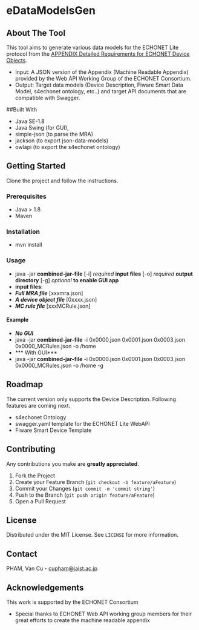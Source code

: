# eDataModelsGen

## About The Tool

This tool aims to generate various data models for the ECHONET Lite protocol from the <a href="https://echonet.jp/spec_object_rm_en/">APPENDIX Detailed Requirements for ECHONET Device Objects</a>. 

* Input: A JSON version of the Appendix (Machine Readable Appendix) provided by the Web API Working Group of the ECHONET Consortium.
* Output: Target data models (Device Description, Fiware Smart Data Model, s4echonet ontology, etc..) and target API documents that are compatible with Swagger.


##Built With

* Java SE-1.8
* Java Swing (for GUI),
* simple-json (to parse the MRA)
* jackson (to export json-data-models)
* owlapi (to export the s4echonet ontology)



## Getting Started
Clone the project and follow the instructions.

### Prerequisites
* Java > 1.8
* Maven

### Installation

* mvn install

### Usage
* java -jar **combined-jar-file** [-i] *required* **input files** [-o] *required* **output directory** [-g] *optional* **to enable GUI app**
* **input files**: 
* ***Full MRA file*** [xxxmra.json]
* ***A device object file*** [0xxxx.json]
* ***MC rule file*** [xxxMCRule.json]

#### Example
* ***No GUI***
* java -jar  **combined-jar-file** -i 0x0000.json 0x0001.json 0x0003.json 0x0000_MCRules.json -o /home
* *** With GUI***
* java -jar  **combined-jar-file** -i 0x0000.json 0x0001.json 0x0003.json 0x0000_MCRules.json -o /home -g
## Roadmap

The current version only supports the Device Description. Following features are coming next.
* s4echonet Ontology 
* swagger.yaml template for the ECHONET Lite WebAPI
* Fiware Smart Device Template


## Contributing

Any contributions you make are **greatly appreciated**.

1. Fork the Project
2. Create your Feature Branch (`git checkout -b feature/aFeature`)
3. Commit your Changes (`git commit -m 'commit string'`)
4. Push to the Branch (`git push origin feature/aFeature`)
5. Open a Pull Request


## License

Distributed under the MIT License. See `LICENSE` for more information.


## Contact

PHAM, Van Cu - cupham@jaist.ac.jp

## Acknowledgements
This work is supported by the ECHONET Consortium
* Special thanks to ECHONET Web API working group members for their great efforts to create the machine readable appendix
